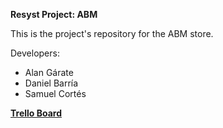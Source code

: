 **Resyst Project: ABM**

This is the project's repository for the ABM store.

Developers:
 - Alan Gárate
 - Daniel Barría
 - Samuel Cortés

**[Trello Board](https://trello.com/b/J0j27N8D/project-abm)**
